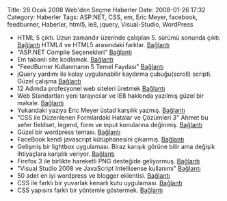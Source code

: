 Title: 26 Ocak 2008 Web&#039;den Seçme Haberler
Date: 2008-01-26 17:32
Category: Haberler
Tags: ASP.NET, CSS, em, Eric Meyer, facebook, feedburner, Haberler, html5, ie8, jquery, Visual-Studio, WordPress

-   HTML 5 çıktı. Uzun zamandır üzerinde çalışılan 5. sürümü sonunda
    çıktı. [Bağlantı][] HTML4 ve HTML5 arasındaki farklar. [Bağlantı][1]
-   "ASP.NET Compile Seçenekleri" [Bağlantı][2]
-   Em tabanlı site kodlamak. [Bağlantı][3]
-   "FeedBurner Kullanmanın 5 Temel Faydası" [Bağlantı][4]
-   jQuery yardımı ile kolay uygulanabilir kaydırma çubuğu(scroll)
    scripti. Güzel çalışma [Bağlantı][5]
-   12 Adımda profesyonel web siteleri üretmek [Bağlantı][6]
-   Web Standartları yeni tarayıcılar ve IE8 hakkında yazılmış güzel bir
    makale. [Bağlantı][7]
-   Yukarıdaki yazıya Eric Meyer üstad karşılık yazmış. [Bağlantı][8]
-   "CSS ile Düzenlenen Formlardaki Hatalar ve Çözümleri 3" Ahmet bu
    sefer fieldset, legend, form ve input konularına değinmiş.
    [Bağlantı][9]
-   Güzel bir wordpress teması. [Bağlantı][10]
-   FaceBook kendi javascript kütüphanesini çıkarmış. [Bağlantı][11]
-   Gelişmiş bir lightbox uygulaması. Biraz karışık görüne bilir ama
    değişik ihtiyaçlara karşılık veriyor. [Bağlantı][12]
-   Firefox 3 ile birlikte hareketli PNG desteğide geliyormuş.
    [Bağlantı][13]
-   "Visual Studio 2008 ve JavaScript Intellisense kullanımı"
    [Bağlantı][14]
-   50 adet en iyi wordpress ve blogger eklentisi. [Bağlantı][15]
-   CSS ile farklı bir yuvarlak kenarlı kutu uygulaması. [Bağlantı][16]
-   CSS yapısını farklı bir yöntemle göstermek. [Bağlantı][17]

</p>

  [Bağlantı]: http://www.w3.org/TR/html5/ "HTML5"
  [1]: http://www.w3.org/TR/html5-diff/ "4 - 5 farkı"
  [2]: http://daron.yondem.com/tr/PermaLink.aspx?guid=2ea76610-e01e-4804-9e0c-959185549c5d
    "asp.net"
  [3]: http://www.jameswhittaker.com/blog/article/em-based-layouts-vertical-rhythm-calculator/
    "EM göre  site tasarla"
  [4]: http://www.myerdogan.com/feedburner-kullanmanin-5-temel-faydasi.html
    "FeedBurner"
  [5]: http://www.freewebs.com/flesler/jQuery.ScrollTo/
    "kaydırma çubuğu"
  [6]: http://www.chromaticsites.com/web-design-blog/2008-01-22/12-steps-to-creating-a-professional-web-design/
    "12 adım"
  [7]: http://www.alistapart.com/articles/beyonddoctype "web geleceği"
  [8]: http://www.alistapart.com/articles/fromswitchestotargets
    "bir üstteki yazıya yorum"
  [9]: http://www.ahmetblog.net/css-ile-duzenlenen-formlardaki-hatalar-ve-cozumleri-3/
    "formlar"
  [10]: http://neutronics.syokz.org/ "wprdpress"
  [11]: http://developers.facebook.com/news.php?blog=1&story=73
    "FaceBook javascript kütüphanesi"
  [12]: http://mjijackson.com/shadowbox/ "Shadowbox"
  [13]: http://animatedpng.com/ "hareketli PNG"
  [14]: http://daron.yondem.com/tr/PermaLink.aspx?guid=8815455f-e9ee-4e12-971d-8ce5a17cdf36
    "javascript otomatik ekleme"
  [15]: http://www.emmaalvarez.com/2008/01/top-best-50-blogger-wordpress.html
    "wordpress eklentiler"
  [16]: http://www.search-this.com/2008/01/24/simple-round-corners-in-css-revisited/
    "yuvarlık kenarlı kutular"
  [17]: http://www.rikkertkoppes.com/thoughts/css-syntax/
    "css in yapısı"
